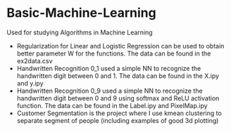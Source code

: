 # Basic-Machine-Learning
Used for studying Algorithms in Machine Learning
- Regularization for Linear and Logistic Regression can be used to obtain better parameter W for the functions. The data can be found in the ex2data.csv
- Handwritten Recognition 0_1 used a simple NN to recognize the handwritten digit between 0 and 1. The data can be found in the X.ipy and y.ipy
- Handwritten Recognition 0_9 used a simple NN to recognize the handwritten digit between 0 and 9 using softmax and ReLU activation function. The data can be found in the Label.ipy and PixelMap.ipy
- Customer Segmentation is the project where I use kmean clustering to separate segment of people (including examples of good 3d plotting)
